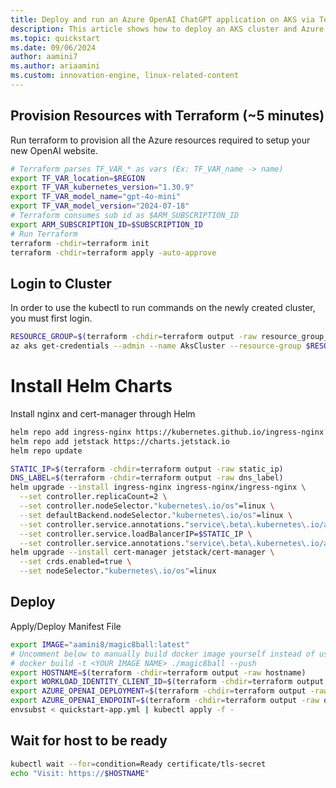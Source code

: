 ```yaml
---
title: Deploy and run an Azure OpenAI ChatGPT application on AKS via Terraform
description: This article shows how to deploy an AKS cluster and Azure OpenAI Service via Terraform and how to deploy a ChatGPT-like application in Python.
ms.topic: quickstart 
ms.date: 09/06/2024 
author: aamini7
ms.author: ariaamini
ms.custom: innovation-engine, linux-related-content 
---
```


## Provision Resources with Terraform (~5 minutes)
Run terraform to provision all the Azure resources required to setup your new OpenAI website.
```bash
# Terraform parses TF_VAR_* as vars (Ex: TF_VAR_name -> name)
export TF_VAR_location=$REGION  
export TF_VAR_kubernetes_version="1.30.9"
export TF_VAR_model_name="gpt-4o-mini"
export TF_VAR_model_version="2024-07-18"
# Terraform consumes sub id as $ARM_SUBSCRIPTION_ID
export ARM_SUBSCRIPTION_ID=$SUBSCRIPTION_ID
# Run Terraform
terraform -chdir=terraform init
terraform -chdir=terraform apply -auto-approve
```

## Login to Cluster
In order to use the kubectl to run commands on the newly created cluster, you must first login.
```bash
RESOURCE_GROUP=$(terraform -chdir=terraform output -raw resource_group_name)
az aks get-credentials --admin --name AksCluster --resource-group $RESOURCE_GROUP --subscription $SUBSCRIPTION_ID
```

# Install Helm Charts
Install nginx and cert-manager through Helm
```bash
helm repo add ingress-nginx https://kubernetes.github.io/ingress-nginx
helm repo add jetstack https://charts.jetstack.io
helm repo update

STATIC_IP=$(terraform -chdir=terraform output -raw static_ip)
DNS_LABEL=$(terraform -chdir=terraform output -raw dns_label)
helm upgrade --install ingress-nginx ingress-nginx/ingress-nginx \
  --set controller.replicaCount=2 \
  --set controller.nodeSelector."kubernetes\.io/os"=linux \
  --set defaultBackend.nodeSelector."kubernetes\.io/os"=linux \
  --set controller.service.annotations."service\.beta\.kubernetes\.io/azure-dns-label-name"=$DNS_LABEL \
  --set controller.service.loadBalancerIP=$STATIC_IP \
  --set controller.service.annotations."service\.beta\.kubernetes\.io/azure-load-balancer-health-probe-request-path"=/healthz
helm upgrade --install cert-manager jetstack/cert-manager \
  --set crds.enabled=true \
  --set nodeSelector."kubernetes\.io/os"=linux
```

## Deploy
Apply/Deploy Manifest File 
```bash
export IMAGE="aamini8/magic8ball:latest"
# Uncomment below to manually build docker image yourself instead of using pre-built image.
# docker build -t <YOUR IMAGE NAME> ./magic8ball --push
export HOSTNAME=$(terraform -chdir=terraform output -raw hostname)
export WORKLOAD_IDENTITY_CLIENT_ID=$(terraform -chdir=terraform output -raw workload_identity_client_id)
export AZURE_OPENAI_DEPLOYMENT=$(terraform -chdir=terraform output -raw openai_deployment)
export AZURE_OPENAI_ENDPOINT=$(terraform -chdir=terraform output -raw openai_endpoint)
envsubst < quickstart-app.yml | kubectl apply -f -
```

## Wait for host to be ready
```bash
kubectl wait --for=condition=Ready certificate/tls-secret
echo "Visit: https://$HOSTNAME"
```